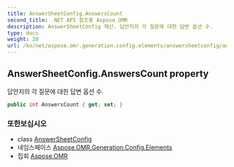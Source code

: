 ```yaml
---
title: AnswerSheetConfig.AnswersCount
second_title: .NET API 참조용 Aspose.OMR
description: AnswerSheetConfig 재산. 답안지의 각 질문에 대한 답변 옵션 수.
type: docs
weight: 20
url: /ko/net/aspose.omr.generation.config.elements/answersheetconfig/answerscount/
---
```

## AnswerSheetConfig.AnswersCount property

답안지의 각 질문에 대한 답변 옵션 수.

```csharp
public int AnswersCount { get; set; }
```

### 또한보십시오

* class [AnswerSheetConfig](../)
* 네임스페이스 [Aspose.OMR.Generation.Config.Elements](../../answersheetconfig/)
* 집회 [Aspose.OMR](../../../)


